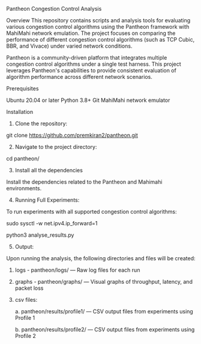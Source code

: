 Pantheon Congestion Control Analysis

Overview
This repository contains scripts and analysis tools for evaluating various congestion control algorithms using the Pantheon framework with MahiMahi network emulation. The project focuses on comparing the performance of different congestion control algorithms (such as TCP Cubic, BBR, and Vivace) under varied network conditions.

Pantheon is a community-driven platform that integrates multiple congestion control algorithms under a single test harness. This project leverages Pantheon's capabilities to provide consistent evaluation of algorithm performance across different network scenarios.

Prerequisites

Ubuntu 20.04 or later
Python 3.8+
Git
MahiMahi network emulator

Installation

1. Clone the repository:

git clone https://github.com/premkiran2/pantheon.git


2. Navigate to the project directory:

cd pantheon/


3. Install all the dependencies

Install the dependencies related to the Pantheon and Mahimahi environments.


4. Running Full Experiments:

To run experiments with all supported congestion control algorithms:

sudo sysctl -w net.ipv4.ip_forward=1

python3 analyse_results.py


5. Output:

Upon running the analysis, the following directories and files will be created:

1. logs - pantheon/logs/ — Raw log files for each run

2. graphs - pantheon/graphs/ — Visual graphs of throughput, latency, and packet loss

3. csv files:

	a. pantheon/results/profile1/ — CSV output files from experiments using Profile 1

	b. pantheon/results/profile2/ — CSV output files from experiments using Profile 2

